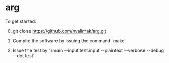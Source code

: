 arg
====

To get started:

0) git clone https://github.com/nvalimak/arg.git

1) Compile the software by issuing the command `make'.

2) Issue the test by './main --input test.input --plaintext --verbose --debug --dot test'